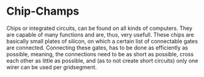 # Chip-Champs

Chips or integrated circuits, can be found on all kinds of computers. They are capable of many functions and are, thus, very usefull. These chips are basically small plates of silicon, on which a certain list of connectable gates are connected. Connecting these gates, has to be done as efficiently as possible, meaning, the connections need to be as short as possible, cross each other as little as possible, and (as to not create short circuits) only one wirer can be used per gridsegment.
